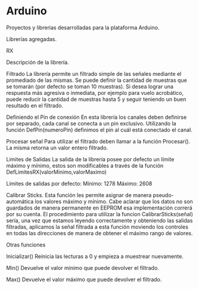 # Arduino
Proyectos y librerias desarrolladas para la plataforma Arduino.

Librerías agregadas.

RX

Descripción de la librería.

Filtrado
La librería permite un filtrado simple de las señales mediante el promediado de las mismas. Se puede definir la cantidad de muestras que se tomarán (por defecto se toman 10 muestras). Si desea lograr una respuesta más agresiva o inmediata, por ejemplo para vuelo acrobático, puede reducir la cantidad de muestras hasta 5 y seguir teniendo un buen resultado en el filtrado.

Definiendo el Pin de conexión
En esta librería los canales deben definirse por separado, cada canal se conecta a un pin exclusivo. Utilizando la función DefPin(numeroPin) definimos el pin al cuál está conectado el canal.

Procesar señal
Para utilizar el filtrado deben llamar a la función Procesar(). La misma retorna un valor entero filtrado.

Limites de Salidas
La salida de la librería posee por defecto un límite máximo y mínimo, estos son modificables a través de la función DefLimitesRX(valorMinimo,valorMaximo)

Límites de salidas por defecto:
Mínimo: 1278
Máximo: 2608

Calibrar Sticks.
Esta función les permite asignar de manera pseudo-automática los valores máximo y mínimo. Cabe aclarar que los datos no son guardados de manera permanente en EEPROM esa implementación correrá por su cuenta.
El procedimiento para utilizar la funcion CalibrarSticks(señal) sería, una vez que estamos leyendo correctamente y obteniendo las salidas filtradas, aplicamos la señal filtrada a esta función moviendo los controles en todas las direcciones de manera de obtener el máximo rango de valores.

Otras funciones

Inicializar() Reinicia las lecturas a 0 y empieza a muestrear nuevamente.

Min() Devuelve el valor mínimo que puede devolver el filtrado.

Max() Devuelve el valor máximo que puede devolver el filtrado.
